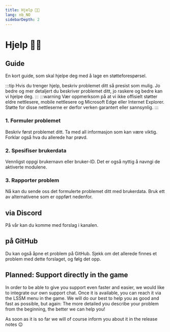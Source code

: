 ```yaml
---
title: Hjelp 👨‍💻
lang: nb_NO
sidebarDepth: 2
---
```


# Hjelp 👨‍💻

## Guide
En kort guide, som skal hjelpe deg med å lage en støtteforespørsel.

:::tip
Hvis du trenger hjelp, beskriv problemet ditt så presist som mulig. Jo bedre og mer detaljert du beskriver problemet ditt, jo raskere og bedre kan vi hjelpe deg.
:::
:::warning
Vær oppmerksom på at vi ikke offisielt støtter eldre nettlesere, mobile nettlesere og Microsoft Edge eller Internet Explorer. Støtte for disse nettleserne er derfor verken garantert eller sannsynlig.
:::

### 1. Formuler problemet
Beskriv først problemet ditt. Ta med all informasjon som kan være viktig. Forklar også hva du allerede har prøvd.

### 2. Spesifiser brukerdata
Vennligst oppgi brukernavn eller bruker-ID. Det er også nyttig å navngi de aktiverte modulene.

### 3. Rapporter problem
Nå kan du sende oss det formulerte problemet ditt med brukerdata. Bruk ett av alternativene som er oppført nedenfor.

## via Discord
På vår <discord/> kan du komme med forslag i <discord-channel channel="lssm-help"/> kanalen.

## på GitHub
Du kan også åpne et problem på <a :href="$theme.variables.github + '/issues'" target="_blank">GitHub</a>. Sjekk om det allerede finnes et problem med dette forslaget, og følg det opp.

## Planned: Support directly in the game
In order to be able to give you support even faster and easier, we would like to integrate our own support chat. Once it is available, you can reach it via the LSSM menu in the game. We will do our best to help you as good and fast as possible, but again: The more detailed you describe your problem from the beginning, the better we can help you!

As soon as it is so far we will of course inform you about it in the release notes :wink:

<!-- ==START_FOOTER== Do NOT edit anything below this line! Any edits will be removed as content is auto generated! -->
[lssm.status]: https://status.lss-manager.de/
[lssm.discord]: https://discord.gg/RcTNjpB
[lssm.userscript]: https://v4.lss-manager.de/lssm-v4.user.js
[lssm.donations]: https://donate.lss-manager.de/
[docs]: https://docs.lss-manager.de/
[docs.apps]: /nb_NO/apps.md
[docs.appstore]: /nb_NO/appstore.md
[docs.bugs]: /nb_NO/bugs.md
[docs.error_report]: /nb_NO/error_report.md
[docs.faq]: /nb_NO/faq.md
[docs.metadata]: /nb_NO/metadata.md
[docs.other]: /nb_NO/other.md
[docs.settings]: /nb_NO/settings.md
[docs.suggestions]: /nb_NO/suggestions.md
[docs.support]: /nb_NO/support.md
[games.self]: https://nodsentralspillet.com
[tampermonkey]: https://tampermonkey.net/
[github]: https://github.com/LSS-Manager/LSSM-V.4
[github.issues]: https://github.com/LSS-Manager/LSSM-V.4/issues
[github.issues.open]: https://github.com/LSS-Manager/LSSM-V.4/issues?q=is%3Aissue+is%3Aopen+label%3Abug